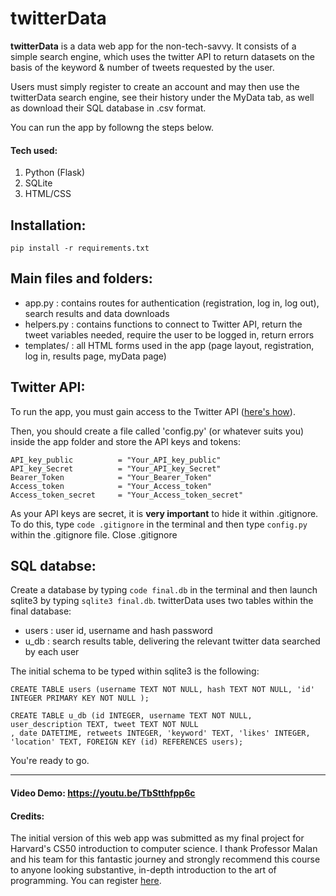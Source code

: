 # twitterData
**twitterData** is a data web app for the non-tech-savvy.  It consists of a simple search engine, which uses the twitter API to return datasets on the basis of the keyword & number of tweets requested by the user.

Users must simply register to create an account and may then use the twitterData search engine, see their history under the MyData tab, as well as download their SQL database in .csv format.

You can run the app by followng the steps below.

#### Tech used:
1. Python (Flask)
2. SQLite
3. HTML/CSS

## Installation:
```
pip install -r requirements.txt
```

## Main files and folders:
- app.py : contains routes for authentication (registration, log in, log out), search results and data downloads
- helpers.py : contains functions to connect to Twitter API, return the tweet variables needed, require the user to be logged in, return errors
- templates/ : all HTML forms used in the app (page layout, registration, log in, results page, myData page)

## Twitter API:
To run the app, you must gain access to the Twitter API ([here's how](https://developer.twitter.com/en/docs/twitter-api/getting-started/getting-access-to-the-twitter-api)).

Then, you should create a file called 'config.py' (or whatever suits you) inside the app folder and store the API keys and tokens:

```
API_key_public          = "Your_API_key_public"
API_key_Secret          = "Your_API_key_Secret"
Bearer_Token            = "Your_Bearer_Token"
Access_token            = "Your_Access_token"
Access_token_secret     = "Your_Access_token_secret"
```
As your API keys are secret, it is **very important** to hide it within .gitignore. To do this, type `code .gitignore` in the terminal and then type `config.py` within the .gitignore file. Close .gitignore

## SQL databse:
Create a database by typing `code final.db` in the terminal and then launch sqlite3 by typing `sqlite3 final.db`. twitterData uses two tables within the final database:

- users : user id, username and hash password
- u_db : search results table, delivering the relevant twitter data searched by each user

The initial schema to be typed within sqlite3 is the following:
```
CREATE TABLE users (username TEXT NOT NULL, hash TEXT NOT NULL, 'id' INTEGER PRIMARY KEY NOT NULL );
```
```
CREATE TABLE u_db (id INTEGER, username TEXT NOT NULL, user_description TEXT, tweet TEXT NOT NULL
, date DATETIME, retweets INTEGER, 'keyword' TEXT, 'likes' INTEGER, 'location' TEXT, FOREIGN KEY (id) REFERENCES users);
```
You're ready to go.
   
------------
#### Video Demo:  https://youtu.be/TbStthfpp6c
#### Credits:
The initial version of this web app was submitted as my final project for Harvard's CS50 introduction to computer science. 
I thank Professor Malan and his team for this fantastic journey and strongly recommend this course to anyone looking substantive, in-depth introduction to the art of programming. You can register [here](https://www.edx.org/course/introduction-computer-science-harvardx-cs50x?utm_source=google&utm_campaign=19339199037&utm_medium=cpc&utm_term=harvard%20cs50%20online&hsa_acc=7245054034&hsa_cam=19339199037&hsa_grp=145482383700&hsa_ad=642397268536&hsa_src=g&hsa_tgt=kwd-422823376443&hsa_kw=harvard%20cs50%20online&hsa_mt=e&hsa_net=adwords&hsa_ver=3&gclid=CjwKCAiA3pugBhAwEiwAWFzwdVAWQLlh0fnX2npfXVe9L4TC4F7ls9-qmu0vqTjW8oj0ev27RWzasBoCWHEQAvD_BwE).